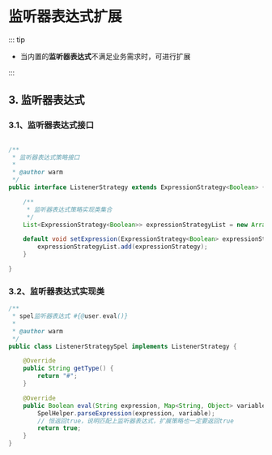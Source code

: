 # 监听器表达式扩展
<!-- @include: ../other/betweengg.md -->

::: tip
- 当内置的**监听器表达式**不满足业务需求时，可进行扩展

:::

<!-- @include: ./expression_open.md -->

## 3. 监听器表达式

### 3.1、监听器表达式接口
```java

/**
 * 监听器表达式策略接口
 *
 * @author warm
 */
public interface ListenerStrategy extends ExpressionStrategy<Boolean> {

    /**
     * 监听器表达式策略实现类集合
     */
    List<ExpressionStrategy<Boolean>> expressionStrategyList = new ArrayList<>();

    default void setExpression(ExpressionStrategy<Boolean> expressionStrategy) {
        expressionStrategyList.add(expressionStrategy);
    }

}
```

### 3.2、监听器表达式实现类

```java
/**
 * spel监听器表达式 #{@user.eval()}
 *
 * @author warm
 */
public class ListenerStrategySpel implements ListenerStrategy {

    @Override
    public String getType() {
        return "#";
    }

    @Override
    public Boolean eval(String expression, Map<String, Object> variable) {
        SpelHelper.parseExpression(expression, variable);
        // 恒返回true，说明匹配上监听器表达式，扩展策略也一定要返回true
        return true;
    }
}
```
